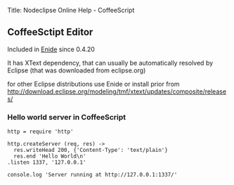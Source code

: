 Title:  Nodeclipse Online Help - CoffeeScript  


## CoffeeSctipt Editor

Included in [Enide](nodeclipse.org/enide) since 0.4.20

It has XText dependency, that can usually be automatically resolved by Eclipse (that was downloaded from eclipse.org)

for other Eclipse distributions use Enide or install prior from <http://download.eclipse.org/modeling/tmf/xtext/updates/composite/releases/>

### Hello world server in CoffeeScript

	http = require 'http'
	 
	http.createServer (req, res) ->
	  res.writeHead 200, {'Content-Type': 'text/plain'}
	  res.end 'Hello World\n'
	.listen 1337, '127.0.0.1'
	 
	console.log 'Server running at http://127.0.0.1:1337/'
	
